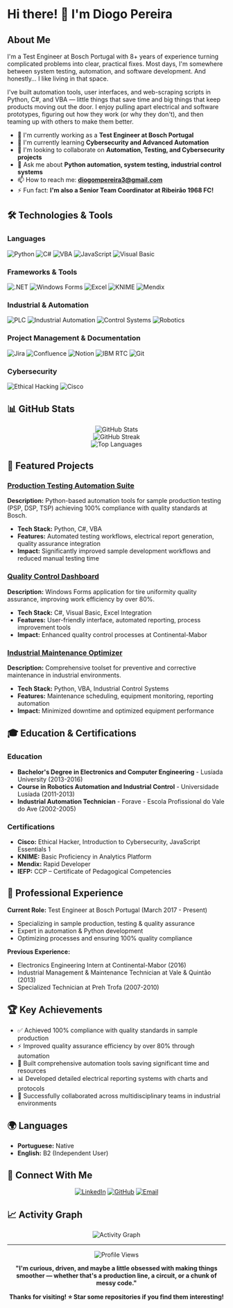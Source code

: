 # Hi there! 👋 I'm Diogo Pereira

## About Me
I'm a Test Engineer at Bosch Portugal with 8+ years of experience turning complicated problems into clear, practical fixes. Most days, I'm somewhere between system testing, automation, and software development. And honestly… I like living in that space.

I've built automation tools, user interfaces, and web-scraping scripts in Python, C#, and VBA — little things that save time and big things that keep products moving out the door. I enjoy pulling apart electrical and software prototypes, figuring out how they work (or why they don't), and then teaming up with others to make them better.

- 🔭 I'm currently working as a **Test Engineer at Bosch Portugal**
- 🌱 I'm currently learning **Cybersecurity and Advanced Automation**
- 👯 I'm looking to collaborate on **Automation, Testing, and Cybersecurity projects**
- 💬 Ask me about **Python automation, system testing, industrial control systems**
- 📫 How to reach me: **diogompereira3@gmail.com**
- ⚡ Fun fact: **I'm also a Senior Team Coordinator at Ribeirão 1968 FC!**

## 🛠️ Technologies & Tools

### Languages
![Python](https://img.shields.io/badge/-Python-3776AB?style=flat-square&logo=python&logoColor=white)
![C#](https://img.shields.io/badge/-C%23-239120?style=flat-square&logo=c-sharp&logoColor=white)
![VBA](https://img.shields.io/badge/-VBA-217346?style=flat-square&logo=microsoft-excel&logoColor=white)
![JavaScript](https://img.shields.io/badge/-JavaScript-F7DF1E?style=flat-square&logo=javascript&logoColor=black)
![Visual Basic](https://img.shields.io/badge/-Visual%20Basic-5C2D91?style=flat-square&logo=.net&logoColor=white)

### Frameworks & Tools
![.NET](https://img.shields.io/badge/-.NET-512BD4?style=flat-square&logo=.net&logoColor=white)
![Windows Forms](https://img.shields.io/badge/-Windows%20Forms-0078D4?style=flat-square&logo=windows&logoColor=white)
![Excel](https://img.shields.io/badge/-Excel-217346?style=flat-square&logo=microsoft-excel&logoColor=white)
![KNIME](https://img.shields.io/badge/-KNIME-FFA500?style=flat-square&logo=knime&logoColor=white)
![Mendix](https://img.shields.io/badge/-Mendix-0595DB?style=flat-square&logo=mendix&logoColor=white)

### Industrial & Automation
![PLC](https://img.shields.io/badge/-PLC%20Programming-FF6B35?style=flat-square&logo=siemens&logoColor=white)
![Industrial Automation](https://img.shields.io/badge/-Industrial%20Automation-2E8B57?style=flat-square&logo=schneider-electric&logoColor=white)
![Control Systems](https://img.shields.io/badge/-Control%20Systems-4682B4?style=flat-square&logo=automation&logoColor=white)
![Robotics](https://img.shields.io/badge/-Robotics-FF4500?style=flat-square&logo=robot-framework&logoColor=white)

### Project Management & Documentation
![Jira](https://img.shields.io/badge/-Jira-0052CC?style=flat-square&logo=jira&logoColor=white)
![Confluence](https://img.shields.io/badge/-Confluence-172B4D?style=flat-square&logo=confluence&logoColor=white)
![Notion](https://img.shields.io/badge/-Notion-000000?style=flat-square&logo=notion&logoColor=white)
![IBM RTC](https://img.shields.io/badge/-IBM%20RTC-052FAD?style=flat-square&logo=ibm&logoColor=white)
![Git](https://img.shields.io/badge/-Git-F05032?style=flat-square&logo=git&logoColor=white)

### Cybersecurity
![Ethical Hacking](https://img.shields.io/badge/-Ethical%20Hacking-FF0000?style=flat-square&logo=kali-linux&logoColor=white)
![Cisco](https://img.shields.io/badge/-Cisco%20Security-1BA0D7?style=flat-square&logo=cisco&logoColor=white)

## 📊 GitHub Stats

<div align="center">
  <img src="https://github-readme-stats.vercel.app/api?username=Dpereira88&show_icons=true&theme=radical" alt="GitHub Stats" />
</div>

<div align="center">
  <img src="https://github-readme-streak-stats.herokuapp.com/?user=Dpereira88&theme=radical" alt="GitHub Streak" />
</div>

<div align="center">
  <img src="https://github-readme-stats.vercel.app/api/top-langs/?username=Dpereira88&layout=compact&theme=radical" alt="Top Languages" />
</div>

## 🚀 Featured Projects

### [Production Testing Automation Suite](https://github.com/Dpereira88/testing-automation)
**Description:** Python-based automation tools for sample production testing (PSP, DSP, TSP) achieving 100% compliance with quality standards at Bosch.
- **Tech Stack:** Python, C#, VBA
- **Features:** Automated testing workflows, electrical report generation, quality assurance integration
- **Impact:** Significantly improved sample development workflows and reduced manual testing time

### [Quality Control Dashboard](https://github.com/Dpereira88/quality-dashboard)
**Description:** Windows Forms application for tire uniformity quality assurance, improving work efficiency by over 80%.
- **Tech Stack:** C#, Visual Basic, Excel Integration
- **Features:** User-friendly interface, automated reporting, process improvement tools
- **Impact:** Enhanced quality control processes at Continental-Mabor

### [Industrial Maintenance Optimizer](https://github.com/Dpereira88/maintenance-tools)
**Description:** Comprehensive toolset for preventive and corrective maintenance in industrial environments.
- **Tech Stack:** Python, VBA, Industrial Control Systems
- **Features:** Maintenance scheduling, equipment monitoring, reporting automation
- **Impact:** Minimized downtime and optimized equipment performance

## 🎓 Education & Certifications

### Education
- **Bachelor's Degree in Electronics and Computer Engineering** - Lusíada University (2013-2016)
- **Course in Robotics Automation and Industrial Control** - Universidade Lusíada (2011-2013)
- **Industrial Automation Technician** - Forave - Escola Profissional do Vale do Ave (2002-2005)

### Certifications
- **Cisco:** Ethical Hacker, Introduction to Cybersecurity, JavaScript Essentials 1
- **KNIME:** Basic Proficiency in Analytics Platform
- **Mendix:** Rapid Developer
- **IEFP:** CCP – Certificate of Pedagogical Competencies

## 💼 Professional Experience

**Current Role:** Test Engineer at Bosch Portugal (March 2017 - Present)
- Specializing in sample production, testing & quality assurance
- Expert in automation & Python development
- Optimizing processes and ensuring 100% quality compliance

**Previous Experience:**
- Electronics Engineering Intern at Continental-Mabor (2016)
- Industrial Management & Maintenance Technician at Vale & Quintão (2013)
- Specialized Technician at Preh Trofa (2007-2010)

## 🏆 Key Achievements

- ✅ Achieved 100% compliance with quality standards in sample production
- ⚡ Improved quality assurance efficiency by over 80% through automation
- 🔧 Built comprehensive automation tools saving significant time and resources
- 📊 Developed detailed electrical reporting systems with charts and protocols
- 🤝 Successfully collaborated across multidisciplinary teams in industrial environments

## 🌍 Languages

- **Portuguese:** Native
- **English:** B2 (Independent User)

## 🤝 Connect With Me

<div align="center">
  
[![LinkedIn](https://img.shields.io/badge/-LinkedIn-0077B5?style=for-the-badge&logo=linkedin&logoColor=white)](https://www.linkedin.com/in/diogo-p-279a37137)
[![GitHub](https://img.shields.io/badge/-GitHub-181717?style=for-the-badge&logo=github&logoColor=white)](https://github.com/Dpereira88)
[![Email](https://img.shields.io/badge/-Email-D14836?style=for-the-badge&logo=gmail&logoColor=white)](mailto:diogompereira3@gmail.com)

</div>

## 📈 Activity Graph

<div align="center">
  <img src="https://github-readme-activity-graph.vercel.app/graph?username=Dpereira88&theme=react-dark&hide_border=true" alt="Activity Graph" />
</div>

---

<div align="center">
  <img src="https://komarev.com/ghpvc/?username=Dpereira88&color=blue&style=flat-square" alt="Profile Views" />
</div>

<div align="center">
  
**"I'm curious, driven, and maybe a little obsessed with making things smoother — whether that's a production line, a circuit, or a chunk of messy code."**

**Thanks for visiting! ⭐ Star some repositories if you find them interesting!**

</div>
